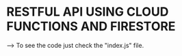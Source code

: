 # RESTFUL API USING CLOUD FUNCTIONS AND FIRESTORE

--> To see the code just check the "index.js" file.
